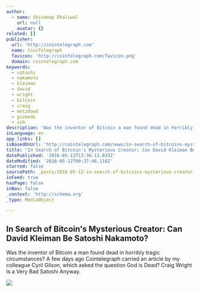 ```yaml
---
author:
  - name: Shivdeep Dhaliwal
    url: null
    avatar: {}
related: []
publisher:
  url: 'http://cointelegraph.com'
  name: CoinTelegraph
  favicon: 'http://cointelegraph.com/favicon.png'
  domain: cointelegraph.com
keywords:
  - satoshi
  - nakamoto
  - kleiman
  - david
  - wright
  - bitcoin
  - craig
  - metzdowd
  - gizmodo
  - usb
description: 'Was the inventor of Bitcoin a man found dead in horribly tragic circumstances? A few days ago Cointelegraph carried an article by my colleague Cyril Gilson, which asked the question God is Dead? Craig Wright Is a Very Bad Satoshi Anyway.'
inLanguage: en
app_links: []
isBasedOnUrl: 'http://cointelegraph.com/news/in-search-of-bitcoins-mysterious-creator-can-david-kleiman-be-satoshi-nakamoto'
title: "In Search of Bitcoin's Mysterious Creator: Can David Kleiman Be Satoshi Nakamoto?"
datePublished: '2016-05-12T13:36:13.033Z'
dateModified: '2016-05-12T09:37:46.118Z'
starred: false
sourcePath: _posts/2016-05-12-in-search-of-bitcoins-mysterious-creator-can-david-kleiman.md
inFeed: true
hasPage: false
inNav: false
_context: 'http://schema.org'
_type: MediaObject

---
```

<article style=""><h1>In Search of Bitcoin's Mysterious Creator: Can David Kleiman Be Satoshi Nakamoto?</h1><p>Was the inventor of Bitcoin a man found dead in horribly tragic circumstances? A few days ago Cointelegraph carried an article by my colleague Cyril Gilson, which asked the question God is Dead? Craig Wright Is a Very Bad Satoshi Anyway.</p><img src="http://cointelegraph.com/images/725_aHR0cDovL2NvaW50ZWxlZ3JhcGguY29tL3N0b3JhZ2UvdXBsb2Fkcy92aWV3LzMzYWFkMTQ2ZDBkNTE5NTMwMmEwYzM0OTdmZmRkYmVkLnBuZw==.jpg" /></article>